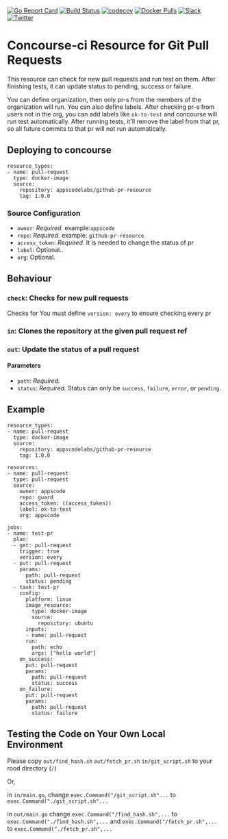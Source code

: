 [![Go Report Card](https://goreportcard.com/badge/github.com/appscodelabs/github-pr-resource)](https://goreportcard.com/report/github.com/appscodelabs/github-pr-resource)
[![Build Status](https://travis-ci.org/appscodelabs/github-pr-resource.svg?branch=master)](https://travis-ci.org/appscodelabs/github-pr-resource)
[![codecov](https://codecov.io/gh/appscodelabs/github-pr-resource/branch/master/graph/badge.svg)](https://codecov.io/gh/appscodelabs/github-pr-resource)
[![Docker Pulls](https://img.shields.io/docker/pulls/appscodelabs/github-pr-resource.svg)](https://hub.docker.com/r/appscodelabs/github-pr-resource/)
[![Slack](https://slack.appscode.com/badge.svg)](https://slack.appscode.com)
[![Twitter](https://img.shields.io/twitter/follow/appscodehq.svg?style=social&logo=twitter&label=Follow)](https://twitter.com/intent/follow?screen_name=AppsCodeHQ)
# Concourse-ci Resource for Git Pull Requests

This resource can check for new pull requests and run test on them. After finishing tests, it can update status to pending, success or failure.

You can define organization, then only pr-s from the members of the organization will run. You can also define labels. After checking pr-s from users not in the org, you can add labels like `ok-to-test` and concourse will run test automatically. After running tests, it'll remove the label from that pr, so all future commits to that pr will not run automatically.

## Deploying to concourse

```
resource_types:
- name: pull-request
  type: docker-image
  source:
    repository: appscodelabs/github-pr-resource
    tag: 1.0.0

```

### Source Configuration

* `owner`: *Required.* example:`appscode`
* `repo`: *Required.* example: `github-pr-resource`
* `access_token`: *Required.* It is needed to change the status of pr
* `label`: Optional..
* `org`: Optional.


## Behaviour

### `check`: Checks for new pull requests

Checks for You must define `version: every` to ensure checking every pr

### `in`: Clones the repository at the given pull request ref
### `out`: Update the status of a pull request

#### Parameters

* `path`: *Required.*
* `status`: *Required.* Status can only be `success`, `failure`, `error`, or `pending`.

## Example

```
resource_types:
- name: pull-request
  type: docker-image
  source:
    repository: appscodelabs/github-pr-resource
    tag: 1.0.0

resources:
- name: pull-request
  type: pull-request
  source:
    owner: appscode
    repo: guard
    access_token: ((access_token))
    label: ok-to-test
    org: appscode

jobs:
- name: test-pr
  plan:
  - get: pull-request
    trigger: true
    version: every
  - put: pull-request
    params:
      path: pull-request
      status: pending
  - task: test-pr
    config:
      platform: linux
      image_resource:
        type: docker-image
        source:
          repository: ubuntu
      inputs:
      - name: pull-request
      run:
        path: echo
        args: ["hello world"]
    on_success:
      put: pull-request
      params:
        path: pull-request
        status: success
    on_failure:
      put: pull-request
      params:
        path: pull-request
        status: failure
```

## Testing the Code on Your Own Local Environment

Please copy `out/find_hash.sh` `out/fetch_pr.sh` `in/git_script.sh` to your rood directory (`/`)

Or,

in `in/main.go`, change `exec.Command("/git_script.sh"...` to `exec.Command("./git_script.sh"...`

in `out/main.go` change `exec.Command("/find_hash.sh",...` to `exec.Command("./find_hash.sh",...` and `exec.Command("/fetch_pr.sh",...` to `exec.Command("./fetch_pr.sh",...`
